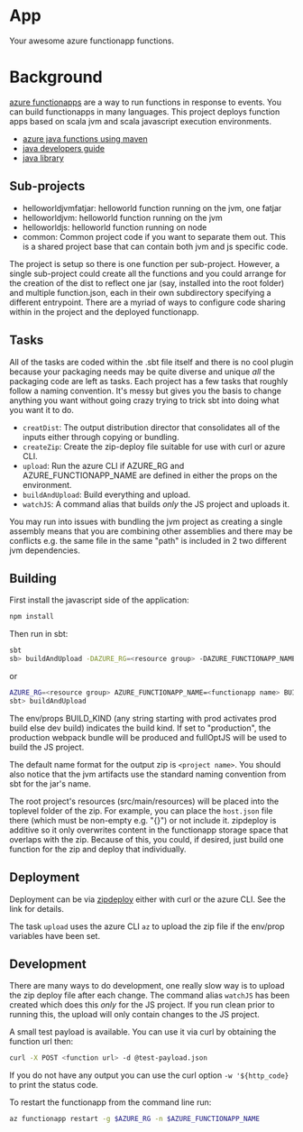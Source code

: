 # App

Your awesome azure functionapp functions.

# Background

[azure functionapps](https://docs.microsoft.com/en-us/azure/azure-functions/)
are a way to run functions in response to events. You can build functionapps in
many languages. This project deploys function apps based on scala jvm and scala
javascript execution environments.

* [azure java functions using maven](https://docs.microsoft.com/en-us/azure/azure-functions/functions-create-first-java-maven)
* [java developers guide](https://docs.microsoft.com/en-us/azure/azure-functions/functions-reference-java)
* [java library](https://github.com/Azure/azure-functions-java-library)

## Sub-projects

* helloworldjvmfatjar: helloworld function running on the jvm, one fatjar
* helloworldjvm: helloworld function running on the jvm
* helloworldjs: helloworld function running on node
* common: Common project code if you want to separate them out. This is a shared
  project base that can contain both jvm and js specific code.

The project is setup so there is one function per sub-project. However, a single
sub-project could create all the functions and you could arrange for the
creation of the dist to reflect one jar (say, installed into the root folder)
and multiple function.json, each in their own subdirectory specifying a
different entrypoint. There are a myriad of ways to configure code sharing
within in the project and the deployed functionapp.

## Tasks

All of the tasks are coded within the .sbt file itself and there is no cool
plugin because your packaging needs may be quite diverse and unique *all* the
packaging code are left as tasks. Each project has a few tasks that roughly
follow a naming convention. It's messy but gives you the basis to change
anything you want without going crazy trying to trick sbt into doing what you
want it to do.

* `creatDist`: The output distribution director that consolidates all of the inputs
  either through copying or bundling.
* `createZip`: Create the zip-deploy file suitable for use with curl or azure CLI.
* `upload`: Run the azure CLI if AZURE_RG and AZURE_FUNCTIONAPP_NAME are defined
  in either the props on the environment.
* `buildAndUpload`: Build everything and upload.
* `watchJS`: A command alias that builds *only* the JS project and uploads it.

You may run into issues with bundling the jvm project as creating a single
assembly means that you are combining other assemblies and there may be
conflicts e.g. the same file in the same "path" is included in 2 two different
jvm dependencies.

## Building

First install the javascript side of the application: 

```sh
npm install
```

Then run in sbt:

```sh
sbt
sb> buildAndUpload -DAZURE_RG=<resource group> -DAZURE_FUNCTIONAPP_NAME=<functionapp name> -DBUILD_KIND=prod
```

or 

```sh
AZURE_RG=<resource group> AZURE_FUNCTIONAPP_NAME=<functionapp name> BUILD_KIND=prod sbt
sbt> buildAndUpload
```

The env/props BUILD_KIND (any string starting with prod activates prod build
else dev build) indicates the build kind. If set to "production", the production
webpack bundle will be produced and fullOptJS will be used to build the JS
project.

The default name format for the output zip is `<project name>`. You should also
notice that the jvm artifacts use the standard naming convention from sbt for
the jar's name.

The root project's resources (src/main/resources) will be placed into the
toplevel folder of the zip. For example, you can place the `host.json` file
there (which must be non-empty e.g. "{}") or not include it. zipdeploy is
additive so it only overwrites content in the functionapp storage space that
overlaps with the zip. Because of this, you could, if desired, just build one
function for the zip and deploy that individually.

## Deployment

Deployment can be via
[zipdeploy](https://docs.microsoft.com/en-us/azure/azure-functions/deployment-zip-push)
either with curl or the azure CLI. See the link for details.

The task `upload` uses the azure CLI `az` to upload the zip file if the
env/prop variables have been set.

## Development

There are many ways to do development, one really slow way is to upload the zip
deploy file after each change. The command alias `watchJS` has been created
which does this *only* for the JS project. If you run clean prior to running
this, the upload will only contain changes to the JS project.

A small test payload is available. You can use it via curl by obtaining the function url then:

```sh
curl -X POST <function url> -d @test-payload.json
```

If you do not have any output you can use the curl option `-w '${http_code}` to print the status code.

To restart the functionapp from the command line run:

```sh
az functionapp restart -g $AZURE_RG -n $AZURE_FUNCTIONAPP_NAME
```
